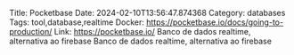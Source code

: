 Title: Pocketbase
Date: 2024-02-10T13:56:47.874368
Category: databases
Tags: tool,database,realtime
Docker: https://pocketbase.io/docs/going-to-production/
Link: https://pocketbase.io/
Banco de dados realtime, alternativa ao firebase
Banco de dados realtime, alternativa ao firebase
